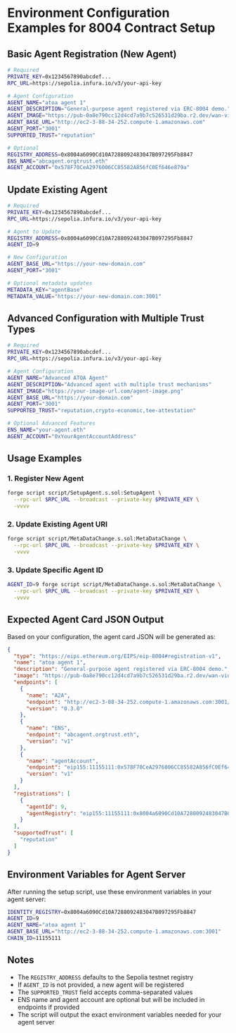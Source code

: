 # Environment Configuration Examples for 8004 Contract Setup

## Basic Agent Registration (New Agent)

```bash
# Required
PRIVATE_KEY=0x1234567890abcdef...
RPC_URL=https://sepolia.infura.io/v3/your-api-key

# Agent Configuration
AGENT_NAME="atoa agent 1"
AGENT_DESCRIPTION="General-purpose agent registered via ERC-8004 demo."
AGENT_IMAGE="https://pub-0a8e790cc12d4cd7a9b7c526531d29ba.r2.dev/wan-video/images/generated/68c75a10eed778c3afcf907e/generated_image.png"
AGENT_BASE_URL="http://ec2-3-88-34-252.compute-1.amazonaws.com"
AGENT_PORT="3001"
SUPPORTED_TRUST="reputation"

# Optional
REGISTRY_ADDRESS=0x8004a6090Cd10A7288092483047B097295Fb8847
ENS_NAME="abcagent.orgtrust.eth"
AGENT_ACCOUNT="0x578F70CeA2976006CC85582A856fC0Ef646e879a"
```

## Update Existing Agent

```bash
# Required
PRIVATE_KEY=0x1234567890abcdef...
RPC_URL=https://sepolia.infura.io/v3/your-api-key

# Agent to Update
REGISTRY_ADDRESS=0x8004a6090Cd10A7288092483047B097295Fb8847
AGENT_ID=9

# New Configuration
AGENT_BASE_URL="https://your-new-domain.com"
AGENT_PORT="3001"

# Optional metadata updates
METADATA_KEY="agentBase"
METADATA_VALUE="https://your-new-domain.com:3001"
```

## Advanced Configuration with Multiple Trust Types

```bash
# Required
PRIVATE_KEY=0x1234567890abcdef...
RPC_URL=https://sepolia.infura.io/v3/your-api-key

# Agent Configuration
AGENT_NAME="Advanced ATOA Agent"
AGENT_DESCRIPTION="Advanced agent with multiple trust mechanisms"
AGENT_IMAGE="https://your-image-url.com/agent-image.png"
AGENT_BASE_URL="https://your-domain.com"
AGENT_PORT="3001"
SUPPORTED_TRUST="reputation,crypto-economic,tee-attestation"

# Optional Advanced Features
ENS_NAME="your-agent.eth"
AGENT_ACCOUNT="0xYourAgentAccountAddress"
```

## Usage Examples

### 1. Register New Agent
```bash
forge script script/SetupAgent.s.sol:SetupAgent \
  --rpc-url $RPC_URL --broadcast --private-key $PRIVATE_KEY \
  -vvvv
```

### 2. Update Existing Agent URI
```bash
forge script script/MetaDataChange.s.sol:MetaDataChange \
  --rpc-url $RPC_URL --broadcast --private-key $PRIVATE_KEY \
  -vvvv
```

### 3. Update Specific Agent ID
```bash
AGENT_ID=9 forge script script/MetaDataChange.s.sol:MetaDataChange \
  --rpc-url $RPC_URL --broadcast --private-key $PRIVATE_KEY \
  -vvvv
```

## Expected Agent Card JSON Output

Based on your configuration, the agent card JSON will be generated as:

```json
{
  "type": "https://eips.ethereum.org/EIPS/eip-8004#registration-v1",
  "name": "atoa agent 1",
  "description": "General-purpose agent registered via ERC-8004 demo.",
  "image": "https://pub-0a8e790cc12d4cd7a9b7c526531d29ba.r2.dev/wan-video/images/generated/68c75a10eed778c3afcf907e/generated_image.png",
  "endpoints": [
    {
      "name": "A2A",
      "endpoint": "http://ec2-3-88-34-252.compute-1.amazonaws.com:3001/.well-known/agent-card.json",
      "version": "0.3.0"
    },
    {
      "name": "ENS",
      "endpoint": "abcagent.orgtrust.eth",
      "version": "v1"
    },
    {
      "name": "agentAccount",
      "endpoint": "eip155:11155111:0x578F70CeA2976006CC85582A856fC0Ef646e879a",
      "version": "v1"
    }
  ],
  "registrations": [
    {
      "agentId": 9,
      "agentRegistry": "eip155:11155111:0x8004a6090Cd10A7288092483047B097295Fb8847"
    }
  ],
  "supportedTrust": [
    "reputation"
  ]
}
```

## Environment Variables for Agent Server

After running the setup script, use these environment variables in your agent server:

```bash
IDENTITY_REGISTRY=0x8004a6090Cd10A7288092483047B097295Fb8847
AGENT_ID=9
AGENT_NAME="atoa agent 1"
AGENT_BASE_URL="http://ec2-3-88-34-252.compute-1.amazonaws.com:3001"
CHAIN_ID=11155111
```

## Notes

- The `REGISTRY_ADDRESS` defaults to the Sepolia testnet registry
- If `AGENT_ID` is not provided, a new agent will be registered
- The `SUPPORTED_TRUST` field accepts comma-separated values
- ENS name and agent account are optional but will be included in endpoints if provided
- The script will output the exact environment variables needed for your agent server
